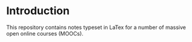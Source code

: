 # Introduction

This repository contains notes typeset in LaTex for a number of massive open online courses (MOOCs).
 
